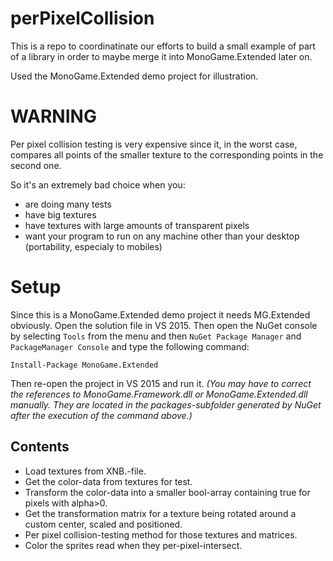 # perPixelCollision

This is a repo to coordinatinate our efforts to build a small example of part of a library in order to maybe merge it into MonoGame.Extended later on.

Used the MonoGame.Extended demo project for illustration.

# WARNING
Per pixel collision testing is very expensive since it, in the worst case, compares all points of the smaller texture to the corresponding points in the second one.

So it's an extremely bad choice when you:
- are doing many tests
- have big textures
- have textures with large amounts of transparent pixels
- want your program to run on any machine other than your desktop (portability, especialy to mobiles)

# Setup
Since this is a MonoGame.Extended demo project it needs MG.Extended obviously.
Open the solution file in VS 2015.
Then open the NuGet console by selecting `Tools` from the menu and then `NuGet Package Manager` and `PackageManager Console` and type the following command:
```
Install-Package MonoGame.Extended
```
Then re-open the project in VS 2015 and run it.
*(You may have to correct the references to MonoGame.Framework.dll or MonoGame.Extended.dll manually. They are located in the packages-subfolder generated by NuGet after the execution of the command above.)*

## Contents
* Load textures from XNB.-file.
* Get the color-data from textures for test.
* Transform the color-data into a smaller bool-array containing true for pixels with alpha>0.
* Get the transformation matrix for a texture being rotated around a custom center, scaled and positioned.
* Per pixel collision-testing method for those textures and matrices.
* Color the sprites read when they per-pixel-intersect.
